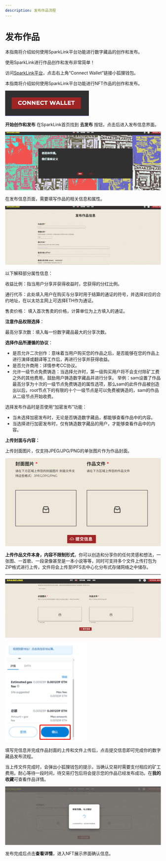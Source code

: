 ```yaml
---
description: 发布作品流程
---
```


# 发布作品

本指南将介绍如何使用SparkLink平台功能进行数字藏品的创作和发布。&#x20;

使用SparkLink进行作品创作和发布非常简单！

访问[SparkLink平台](http://sparklink.io)，点击右上角“Connect Wallet”链接小狐狸钱包。

本指南将介绍如何使用SparkLink平台功能进行NFT作品的创作和发布。

![](../.gitbook/assets/Picture1.png)

**开始创作和发布** 在SparkLink首页找到 **去发布** 按钮，点击后进入发布信息界面。

![](../.gitbook/assets/Picture2.gif)

在发布信息页面，需要填写作品的相关信息和属性。

![](../.gitbook/assets/Picture3.gif)

以下解释部分属性信息：&#x20;

收益比例：指当用户分享并获得收益时，您获得的分红比例。



&#x20;通行代币：此处填入用户在购买与分享时用于结算的通证的符号，并选择对应的合约地址，在以太坊主网上可选择ETH作为通证。

售卖价格： 填入首次售卖的价格，计算单位为上方填入的通证。&#x20;

**注意作品权限选择**：

最高分享次数：填入每一份数字藏品最大的分享次数。&#x20;



**选择作品所遵循的协议**：&#x20;

* 是否允许二次创作：意味着当用户购买您的作品之后，是否能够在您的作品上进行演绎或翻译等工作后，再进行分享并获得收益。
* 是否允许商用：详情参考CC协议。
* 允许一级节点免费铸造：当选择允许时，第一级购买用户将不会支付除矿工费之外的其他费用，鼓励用户铸造数字藏品并进行分享。 举例：sam设置了作品最高分享为十次的一级节点免费铸造的属性选项，那么sam的此件作品被创造出以后，root节点下的有限的十个一级节点是可以免费被铸造的，sam的作品从二级节点开始收费。



选择发布作品时是否使用“加密发布”功能：

* &#x20;当未选择加密发布时，无论是否铸造数字藏品，都能够查看作品中的内容。&#x20;
* 当选择进行加密发布时，仅有铸造数字藏品的用户，才能够查看作品中的内容。

**上传封面与内容：**

上传封面图片，仅支持JPEG/JPG/PNG的单张图片作为作品封面。

![](<../.gitbook/assets/image (7).png>)

**上传作品文件本身，内容不限制形式**，你可以创造和分享你的任何灵感和想法，一张图、一首歌、一段录像甚至是一本小说等等，同时可支持多个文件上传打包为ZIP格式进行上传，文件将会上传至IPFS去中心化分布式存储网络之中储存。

***

![](../.gitbook/assets/Picture5.gif)

![](../.gitbook/assets/Picture6.png)

填写完信息并完成作品封面的上传和文件上传后，点击提交信息即可完成你的数字藏品发布流程。

当上传文件完成时，会弹出小狐狸钱包的提示，当确认交易时需要支付相应的矿工费用。耐心等待一段时间，待交易打包后将会提示您的作品已经发布成功。在**我的收藏**可查看作品详情。

![](../.gitbook/assets/Picture7.gif)

发布完成后点击**查看详情**，进入NFT展示界面确认信息。

